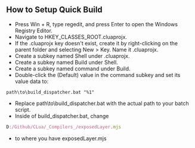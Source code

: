 ## How to Setup Quick Build

- Press Win + R, type regedit, and press Enter to open the Windows Registry Editor.
- Navigate to HKEY_CLASSES_ROOT\.cluaprojx.
- If the .cluaprojx key doesn't exist, create it by right-clicking on the parent folder and selecting New > Key. Name it .cluaprojx.
- Create a subkey named Shell under .cluaprojx.
- Create a subkey named Build under Shell.
- Create a subkey named command under Build.
- Double-click the (Default) value in the command subkey and set its value data to:

```batch
path\to\build_dispatcher.bat "%1"
```

- Replace path\to\build_dispatcher.bat with the actual path to your batch script.
- Inside of build_dispatcher.bat, change

```js
D:/Github/CLua/_Compilers_/exposedLayer.mjs
```

- to where you have exposedLayer.mjs
